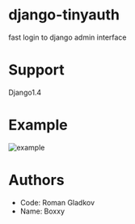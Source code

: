 django-tinyauth
===============

fast login to django admin interface

Support
=======
Django1.4

Example
=======

![example](https://dl.dropbox.com/u/11201125/Screen%20Shot%202012-08-21%20at%2012.25.04%20AM.png)

Authors
=======
* Code: Roman Gladkov
* Name: Boxxy
